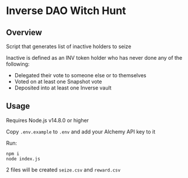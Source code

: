 # Inverse DAO Witch Hunt

## Overview
Script that generates list of inactive holders to seize

Inactive is defined as an INV token holder who has never done any of the following:
- Delegated their vote to someone else or to themselves
- Voted on at least one Snapshot vote
- Deposited into at least one Inverse vault

## Usage

Requires Node.js v14.8.0 or higher

Copy `.env.example` to `.env` and add your Alchemy API key to it

Run:
```
npm i
node index.js
```

2 files will be created `seize.csv` and `reward.csv`